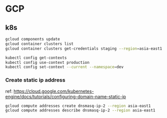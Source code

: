 # GCP
## k8s

```bash
gcloud components update
gcloud container clusters list
gcloud container clusters get-credentials staging --region=asia-east1

kubectl config get-contexts
kubectl config use-context production
kubectl config set-context --current --namespace=dev
```

### Create static ip address
ref: https://cloud.google.com/kubernetes-engine/docs/tutorials/configuring-domain-name-static-ip
```bash
gcloud compute addresses create dnsmasq-ip-2 --region asia-east1
gcloud compute addresses describe dnsmasq-ip-2 --region asia-east1
```